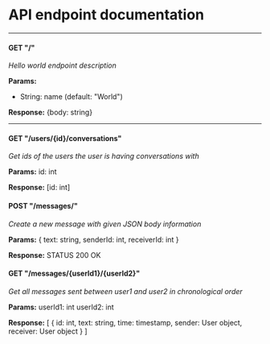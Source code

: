 # API endpoint documentation
---
#### GET "/"
  *Hello world endpoint description*
  
  **Params:**
  - String: name (default: "World")

  **Response:**
  {body: string}

  ---

#### GET "/users/{id}/conversations"
  *Get ids of the users the user is having conversations with*
  
  **Params:**
  id: int

  **Response:**
  [id: int]


#### POST "/messages/"
  *Create a new message with given JSON body information*
  
  **Params:**
  {
  text: string,
  senderId: int,
  receiverId: int
  }

  **Response:**
  STATUS 200 OK

#### GET "/messages/{userId1}/{userId2}"
  *Get all messages sent between user1 and user2 in chronological order*
  
  **Params:**
  userId1: int
  userId2: int

  **Response:**
  [
    {
      id: int,
      text: string,
      time: timestamp,
      sender: User object,
      receiver: User object
    }
  ]




